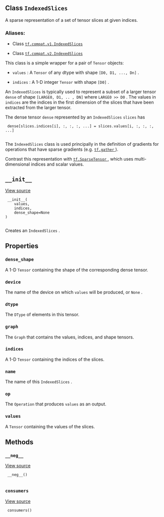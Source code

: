 

## Class  `IndexedSlices` 
A sparse representation of a set of tensor slices at given indices.



### Aliases:

- Class [ `tf.compat.v1.IndexedSlices` ](/api_docs/python/tf/IndexedSlices)

- Class [ `tf.compat.v2.IndexedSlices` ](/api_docs/python/tf/IndexedSlices)

This class is a simple wrapper for a pair of  `Tensor`  objects:


-  `values` : A  `Tensor`  of any dtype with shape  `[D0, D1, ..., Dn]` .

-  `indices` : A 1-D integer  `Tensor`  with shape  `[D0]` .

An  `IndexedSlices`  is typically used to represent a subset of a larger
tensor  `dense`  of shape  `[LARGE0, D1, .. , DN]`  where  `LARGE0 >> D0` .
The values in  `indices`  are the indices in the first dimension of
the slices that have been extracted from the larger tensor.

The dense tensor  `dense`  represented by an  `IndexedSlices`   `slices`  has



```
 dense[slices.indices[i], :, :, :, ...] = slices.values[i, :, :, :, ...]
 
```

The  `IndexedSlices`  class is used principally in the definition of
gradients for operations that have sparse gradients
(e.g. [ `tf.gather` ](https://tensorflow.google.cn/api_docs/python/tf/gather)).

Contrast this representation with
[ `tf.SparseTensor` ](https://tensorflow.google.cn/api_docs/python/tf/sparse/SparseTensor),
which uses multi-dimensional indices and scalar values.



##  `__init__` 
[View source](https://github.com/tensorflow/tensorflow/blob/r2.0/tensorflow/python/framework/indexed_slices.py#L90-L95)



```
 __init__(
    values,
    indices,
    dense_shape=None
)
 
```

Creates an  `IndexedSlices` .



## Properties


###  `dense_shape` 
A 1-D  `Tensor`  containing the shape of the corresponding dense tensor.



###  `device` 
The name of the device on which  `values`  will be produced, or  `None` .



###  `dtype` 
The  `DType`  of elements in this tensor.



###  `graph` 
The  `Graph`  that contains the values, indices, and shape tensors.



###  `indices` 
A 1-D  `Tensor`  containing the indices of the slices.



###  `name` 
The name of this  `IndexedSlices` .



###  `op` 
The  `Operation`  that produces  `values`  as an output.



###  `values` 
A  `Tensor`  containing the values of the slices.



## Methods


###  `__neg__` 
[View source](https://github.com/tensorflow/tensorflow/blob/r2.0/tensorflow/python/framework/indexed_slices.py#L143-L144)



```
 __neg__()
 
```



###  `consumers` 
[View source](https://github.com/tensorflow/tensorflow/blob/r2.0/tensorflow/python/framework/indexed_slices.py#L174-L175)



```
 consumers()
 
```

